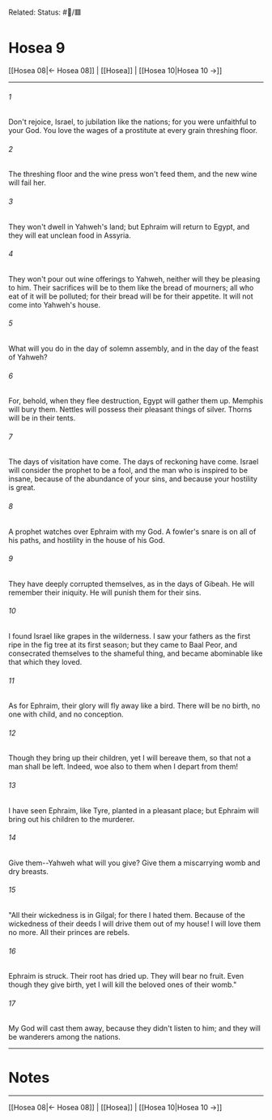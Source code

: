 Related:
Status: #📖/🟥
# Hosea 9

[[Hosea 08|← Hosea 08]] | [[Hosea]] | [[Hosea 10|Hosea 10 →]]
***



###### 1 
Don't rejoice, Israel, to jubilation like the nations; for you were unfaithful to your God. You love the wages of a prostitute at every grain threshing floor. 

###### 2 
The threshing floor and the wine press won't feed them, and the new wine will fail her. 

###### 3 
They won't dwell in Yahweh's land; but Ephraim will return to Egypt, and they will eat unclean food in Assyria. 

###### 4 
They won't pour out wine offerings to Yahweh, neither will they be pleasing to him. Their sacrifices will be to them like the bread of mourners; all who eat of it will be polluted; for their bread will be for their appetite. It will not come into Yahweh's house. 

###### 5 
What will you do in the day of solemn assembly, and in the day of the feast of Yahweh? 

###### 6 
For, behold, when they flee destruction, Egypt will gather them up. Memphis will bury them. Nettles will possess their pleasant things of silver. Thorns will be in their tents. 

###### 7 
The days of visitation have come. The days of reckoning have come. Israel will consider the prophet to be a fool, and the man who is inspired to be insane, because of the abundance of your sins, and because your hostility is great. 

###### 8 
A prophet watches over Ephraim with my God. A fowler's snare is on all of his paths, and hostility in the house of his God. 

###### 9 
They have deeply corrupted themselves, as in the days of Gibeah. He will remember their iniquity. He will punish them for their sins. 

###### 10 
I found Israel like grapes in the wilderness. I saw your fathers as the first ripe in the fig tree at its first season; but they came to Baal Peor, and consecrated themselves to the shameful thing, and became abominable like that which they loved. 

###### 11 
As for Ephraim, their glory will fly away like a bird. There will be no birth, no one with child, and no conception. 

###### 12 
Though they bring up their children, yet I will bereave them, so that not a man shall be left. Indeed, woe also to them when I depart from them! 

###### 13 
I have seen Ephraim, like Tyre, planted in a pleasant place; but Ephraim will bring out his children to the murderer. 

###### 14 
Give them--Yahweh what will you give? Give them a miscarrying womb and dry breasts. 

###### 15 
"All their wickedness is in Gilgal; for there I hated them. Because of the wickedness of their deeds I will drive them out of my house! I will love them no more. All their princes are rebels. 

###### 16 
Ephraim is struck. Their root has dried up. They will bear no fruit. Even though they give birth, yet I will kill the beloved ones of their womb." 

###### 17 
My God will cast them away, because they didn't listen to him; and they will be wanderers among the nations.

---
# Notes


***
[[Hosea 08|← Hosea 08]] | [[Hosea]] | [[Hosea 10|Hosea 10 →]]
